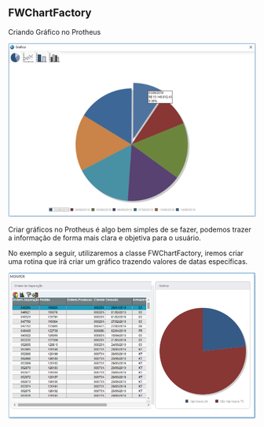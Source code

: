 ## FWChartFactory
Criando Gráfico no Protheus

<p><img src="/resources/graficopizza.png"></p>

Criar gráficos no Protheus é algo bem simples de se fazer, podemos trazer a informação de forma mais clara e objetiva para o usuário.

No exemplo a seguir, utilizaremos a classe FWChartFactory, iremos criar uma rotina que irá criar um gráfico trazendo valores de datas específicas.

<p><img src="/resources/graficos-no-protheus.png"></p>

